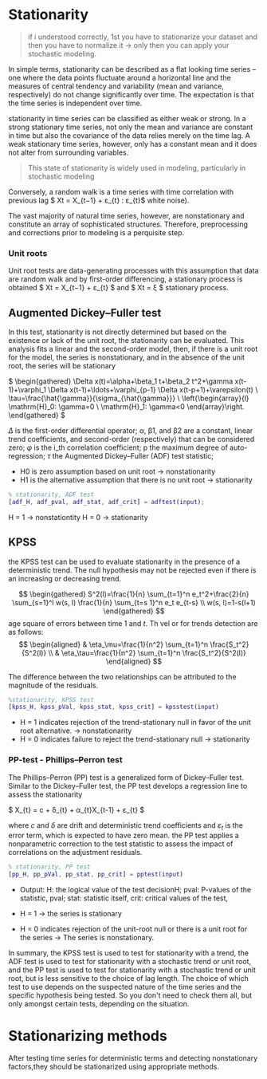 # Stationarity 

> if i understood correctly, 1st you have to stationarize your dataset and then you have to normalize it -> only then you can apply your stochastic modeling. 

In simple terms, stationarity can be described as a flat looking time series – one where the
data points fluctuate around a horizontal line and the measures of central tendency and
variability (mean and variance, respectively) do not change significantly over time. The expectation is that the time series is independent over time. 

stationarity in time series can be classified as either weak or strong. In a strong
stationary time series, not only the mean and variance are constant in time but also the
covariance of the data relies merely on the time lag. A weak stationary
time series, however, only has a constant mean and it does not alter from surrounding
variables.

> This state of stationarity is widely used in modeling, particularly in stochastic modeling 

Conversely, a random walk is a time series with time correlation with previous lag $ Xt = X_{t−1} + ε_{t} :  ε_{t}$ white noise).

The vast majority of natural time series, however, are nonstationary and
constitute an array of sophisticated structures. Therefore, preprocessing and corrections
prior to modeling is a perquisite step.

### Unit roots

Unit root tests are data-generating processes with this assumption that data
are random walk and by first-order differencing, a stationary process is obtained  $ Xt = X_{t−1} + ε_{t} $ and $ Xt = ξ $  stationary process. 

## Augmented Dickey–Fuller test

In this test, stationarity is not directly determined
but based on the existence or lack of the unit root, the stationarity can be evaluated.
This analysis fits a linear and the second-order model, then, if there is a unit root for the
model, the series is nonstationary, and in the absence of the unit root, the series will be
stationary

$ \begin{gathered}
\Delta x(t)=\alpha+\beta_1 t+\beta_2 t^2+\gamma x(t-1)+\varphi_1 \Delta x(t-1)+\ldots+\varphi_{p-1} \Delta x(t-p+1)+\varepsilon(t) \\
\tau=\frac{\hat{\gamma}}{\sigma_{\hat{\gamma}}} \\
\left\{\begin{array}{l}
\mathrm{H}_0: \gamma=0 \\
\mathrm{H}_1: \gamma<0
\end{array}\right.
\end{gathered} $

$\Delta$ is the first-order differential operator; α, β1, and β2 are a
constant, linear trend coefficients, and second-order (respectively) that can be considered
zero; $\varphi$ is the i_th correlation coefficient; p the maximum degree of auto-regression; $\tau$
the Augmented Dickey–Fuller (ADF) test statistic;

* H0 is zero assumption based on unit root -> nonstationarity
* H1 is the alternative assumption that there is no unit root -> stationarity

```matlab
% stationarity, ADF test
[adf_H, adf_pval, adf_stat, adf_crit] = adftest(input);
```
H = 1 -> nonstationtity 
H = 0 -> stationarity

## KPSS 

the KPSS test can be used to evaluate stationarity in the presence of a deterministic trend. The null
hypothesis may not be rejected even if there is an increasing or decreasing trend.

$$
\begin{gathered}
S^2(l)=\frac{1}{n} \sum_{t=1}^n e_t^2+\frac{2}{n} \sum_{s=1}^l w(s, l) \frac{1}{n} \sum_{t=s 1}^n e_t e_{t-s} \\
w(s, l)=1-s(l+1)
\end{gathered}
$$
age square of errors between time 1 and $t$. Th vel or for trends detection are as follows:
$$
\begin{aligned}
& \eta_\mu=\frac{1}{n^2} \sum_{t=1}^n \frac{S_t^2}{S^2(l)} \\
& \eta_\tau=\frac{1}{n^2} \sum_{t=1}^n \frac{S_t^2}{S^2(l)}
\end{aligned}
$$

The difference between the two relationships can be attributed to the magnitude of
the residuals.

```matlab
%stationarity, KPSS test
[kpss_H, kpss_pVal, kpss_stat, kpss_crit] = kpsstest(input)
```

* H = 1 indicates rejection of the trend-stationary null in favor of the unit root
alternative. -> nonstationarity
* H = 0 indicates failure to reject the trend-stationary null -> stationarity

### PP-test - Phillips–Perron test

The Phillips–Perron (PP) test is a generalized form of Dickey–Fuller test. Similar to
the Dickey–Fuller test, the PP test develops a regression line to assess the stationarity

$ X_{t} = c + δ_{t} + α_{t}X_{t-1} + ε_{t} $ 

where $c$ and $δ$ are drift and deterministic trend coefficients and $ε_{t}$ is the error term, which is expected to have zero mean. the PP test applies
a nonparametric correction to the test statistic to assess the impact of correlations on
the adjustment residuals. 

```matlab
% stationarity, PP test
[pp_H, pp_pVal, pp_stat, pp_crit] = pptest(input)
```
* Output: 
 H: the logical value of the test decisionH;
pval: P-values of the statistic, pval; 
 stat: statistic itself,
crit: critical values of the test,

* H = 1 -> the series is stationary
* H = 0 indicates rejection of the unit-root null or there is a unit root for the series  -> The series is nonstationary.

In summary, the KPSS test is used to test for stationarity with a trend, the ADF test is used to test for stationarity with a stochastic trend or unit root, and the PP test is used to test for stationarity with a stochastic trend or unit root, but is less sensitive to the choice of lag length. The choice of which test to use depends on the suspected nature of the time series and the specific hypothesis being tested.
So you don't need to check them all, but only amongst certain tests, depending on the situation. 

# Stationarizing methods

After testing time series for deterministic terms and detecting nonstationary factors,they should be stationarized using appropriate methods. 

